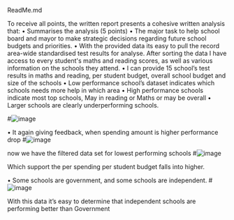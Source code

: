 ReadMe.md


To receive all points, the written report presents a cohesive written analysis that:
•	Summarises the analysis (5 points)
•	The major task to help school board and mayor to make strategic decisions regarding future school budgets and priorities.
•	With the provided data its easy to pull the record area-wide standardised test results for analyse. After sorting the data I  have access to every student's maths and reading scores, as well as various information on the schools they attend.
•	I can provide 15 school’s test results in maths and reading, per student budget, overall school budget and size of the schools
•	Low performance school’s dataset indicates which schools needs more help in which area
•	High performance schools indicate most top schools, May in reading or Maths or may be overall
•	Larger schools are clearly underperforming schools.
 
#![image](https://github.com/EkRanga/pandas-challenge/assets/145992454/5190f265-4a66-42af-8029-1af62b452bda)


•	It again giving feedback, when spending amount is higher performance drop
#![image](https://github.com/EkRanga/pandas-challenge/assets/145992454/354ea8cb-5705-4788-9ae9-190b6475cf53)

	 
now we have the filtered data set for lowest performing schools
#![image](https://github.com/EkRanga/pandas-challenge/assets/145992454/16d44b92-7405-42e9-ae4a-591c1f2b14ba)

Which support the per spending per student budget falls into higher.

•	Some schools are government, and some schools are independent.
#![image](https://github.com/EkRanga/pandas-challenge/assets/145992454/cd70f136-139f-4e4a-b2e6-2665e1e711e2)
 
With this data it’s easy to determine that independent schools are performing better than Government


